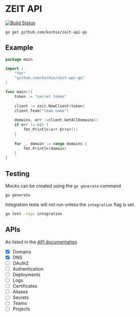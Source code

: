# ZEIT API
[![Build Status](https://travis-ci.com/kochie/zeit-api-go.svg?token=DyduaqJxsshHLt3JzTx3&branch=master)](https://travis-ci.com/kochie/zeit-api-go)

```
go get github.com/kochie/zeit-api-go
```

## Example
```go
package main

import (
	"fmt"
	"github.com/kochie/zeit-api-go"
)

func main(){
	token := "secret token"
	
	client := zeit.NewClient(token)
	client.Team("team name")
	
	domains, err :=client.GetAllDomains()
	if err != nil {
		fmt.Println(err.Error())
	}
	
	for _, domain := range domains {
		fmt.Println(domain)
	}
}
```

## Testing
Mocks can be created using the `go generate` command
```
go generate
```

Integration tests will not run unless the `integration` flag is set.

```bash
go test -tags integration
```

## APIs
As listed in the [API documentation](https://zeit.co/docs/api)

- [x] Domains
- [x] DNS
- [ ] OAuth2
- [ ] Authentication
- [ ] Deployments
- [ ] Logs
- [ ] Certificates
- [ ] Aliases
- [ ] Secrets
- [ ] Teams
- [ ] Projects